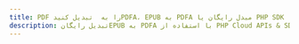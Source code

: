---title: PDF را به  تبدیل کنیدPDFA، EPUB به PDFA مبدل رایگان یا PHP SDKdescription: تبدیل رایگانEPUB به PDFA با استفاده از PHP Cloud APIs & SDK همچنین اسناد PDF را در Cloud ایجاد، ویرایش و رندر کنید.---